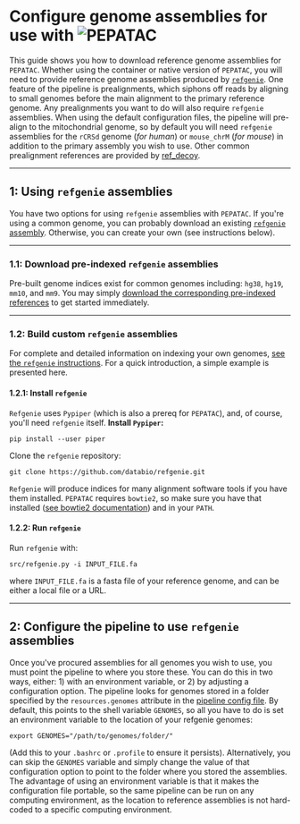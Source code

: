# Configure genome assemblies for use with <img src="../../img/pepatac_logo_black.svg" alt="PEPATAC" class="img-fluid" style="max-height:35px; margin-top:-15px; margin-bottom:-10px">

This guide shows you how to download reference genome assemblies for `PEPATAC`. Whether using the container or native version of `PEPATAC`, you will need to provide reference genome assemblies produced by [`refgenie`](https://github.com/databio/refgenie).
One feature of the pipeline is prealignments, which siphons off reads by aligning to small genomes before the main alignment to the primary reference genome. Any prealignments you want to do will also require `refgenie` assemblies. When using the default configuration files, the pipeline will pre-align to the mitochondrial genome, so by default you will need `refgenie` assemblies for the `rCRSd` genome (*for human*) or `mouse_chrM` (*for mouse*) in addition to the primary assembly you wish to use. Other common prealignment references are provided by [ref_decoy](https://github.com/databio/ref_decoy).

---

## 1: Using `refgenie` assemblies

You have two options for using `refgenie` assemblies with `PEPATAC`. If you're using a common genome, you can probably download an existing [`refgenie` assembly](http://big.databio.org/refgenomes).  Otherwise, you can create your own (see instructions below).

---

### 1.1: Download pre-indexed `refgenie` assemblies

Pre-built genome indices exist for common genomes including: `hg38`, `hg19`, `mm10`, and `mm9`. You may simply [download the corresponding pre-indexed references](http://big.databio.org/refgenomes) to get started immediately.

---

### 1.2: Build custom `refgenie` assemblies

For complete and detailed information on indexing your own genomes, [see the `refgenie` instructions](https://github.com/databio/refgenie).
For a quick introduction, a simple example is presented here.

#### 1.2.1: Install `refgenie`

`Refgenie` uses `Pypiper` (which is also a prereq for `PEPATAC`), and, of course, you'll need `refgenie` itself.
**Install `Pypiper`:**
```
pip install --user piper
```

Clone the `refgenie` repository:

```
git clone https://github.com/databio/refgenie.git
```
`Refgenie` will produce indices for many alignment software tools if you have them installed.  `PEPATAC` requires `bowtie2`, so make sure you have that installed ([see bowtie2 documentation](http://bowtie-bio.sourceforge.net/bowtie2/manual.shtml#obtaining-bowtie-2)) and in your `PATH`.


#### 1.2.2: Run `refgenie`
Run `refgenie` with:
```
src/refgenie.py -i INPUT_FILE.fa
```
where `INPUT_FILE.fa` is a fasta file of your reference genome, and can be either a local file or a URL.

---

## 2: Configure the pipeline to use `refgenie` assemblies
Once you've procured assemblies for all genomes you wish to use, you must point the pipeline to where you store these. You can do this in two ways, either: 1) with an environment variable, or 2) by adjusting a configuration option.
The pipeline looks for genomes stored in a folder specified by the `resources.genomes` attribute in the [pipeline config file](https://github.com/databio/pepatac/blob/dev/pipelines/pepatac.yaml). By default, this points to the shell variable `GENOMES`, so all you have to do is set an environment variable to the location of your refgenie genomes:
```
export GENOMES="/path/to/genomes/folder/"
```
(Add this to your `.bashrc` or `.profile` to ensure it persists).
Alternatively, you can skip the `GENOMES` variable and simply change the value of that configuration option to point to the folder where you stored the assemblies. The advantage of using an environment variable is that it makes the configuration file portable, so the same pipeline can be run on any computing environment, as the location to reference assemblies is not hard-coded to a specific computing environment.

